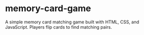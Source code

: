 # memory-card-game
A simple memory card matching game built with HTML, CSS, and JavaScript. Players flip cards to find matching pairs.
